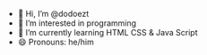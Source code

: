 - 👋 Hi, I’m @dodoezt
- 👀 I’m interested in programming
- 🌱 I’m currently learning HTML CSS & Java Script
- 😄 Pronouns: he/him

<!---
dodoezt/dodoezt is a ✨ special ✨ repository because its `README.md` (this file) appears on your GitHub profile.
You can click the Preview link to take a look at your changes.
--->
